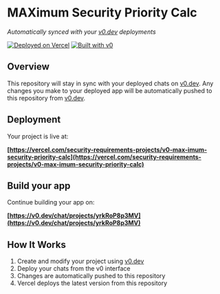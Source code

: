# MAXimum Security Priority Calc

*Automatically synced with your [v0.dev](https://v0.dev) deployments*

[![Deployed on Vercel](https://img.shields.io/badge/Deployed%20on-Vercel-black?style=for-the-badge&logo=vercel)](https://vercel.com/security-requirements-projects/v0-max-imum-security-priority-calc)
[![Built with v0](https://img.shields.io/badge/Built%20with-v0.dev-black?style=for-the-badge)](https://v0.dev/chat/projects/yrkRoP8p3MV)

## Overview

This repository will stay in sync with your deployed chats on [v0.dev](https://v0.dev).
Any changes you make to your deployed app will be automatically pushed to this repository from [v0.dev](https://v0.dev).

## Deployment

Your project is live at:

**[https://vercel.com/security-requirements-projects/v0-max-imum-security-priority-calc](https://vercel.com/security-requirements-projects/v0-max-imum-security-priority-calc)**

## Build your app

Continue building your app on:

**[https://v0.dev/chat/projects/yrkRoP8p3MV](https://v0.dev/chat/projects/yrkRoP8p3MV)**

## How It Works

1. Create and modify your project using [v0.dev](https://v0.dev)
2. Deploy your chats from the v0 interface
3. Changes are automatically pushed to this repository
4. Vercel deploys the latest version from this repository